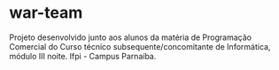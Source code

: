 # war-team
Projeto desenvolvido junto aos alunos da matéria de Programação Comercial do Curso técnico subsequente/concomitante de Informática, módulo III noite. Ifpi - Campus Parnaíba.
